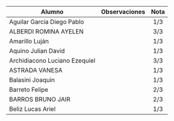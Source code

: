 | Alumno                        | Observaciones | Nota  |
| ----------------------------- | ------------- | :---: |
| Aguilar Garcia Diego Pablo    |               |  1/3  |
| ALBERDI ROMINA AYELEN         |               |  3/3  |
| Amarillo Luján                |               |  1/3  |
| Aquino Julian David           |               |  1/3  |
| Archidiacono Luciano Ezequiel |               |  3/3  |
| ASTRADA VANESA                |               |  1/3  |
| Balasini Joaquin              |               |  1/3  |
| Barreto Felipe                |               |  2/3  |
| BARROS BRUNO JAIR             |               |  2/3  |
| Beliz Lucas Ariel             |               |  1/3  |